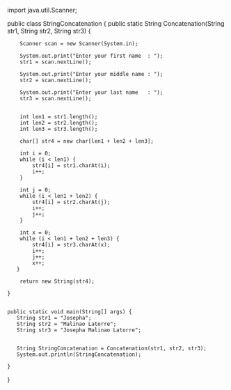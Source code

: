 import java.util.Scanner;

public class StringConcatenation {
   public static String Concatenation(String str1, String str2, String str3) {
        
        Scanner scan = new Scanner(System.in);
        
        System.out.print("Enter your first name  : ");  
        str1 = scan.nextLine();
        
        System.out.print("Enter your middle name : ");  
        str2 = scan.nextLine();
       
        System.out.print("Enter your last name   : ");  
        str3 = scan.nextLine();
        
        
        int len1 = str1.length();                
        int len2 = str2.length();                     
        int len3 = str3.length();                       
         
        char[] str4 = new char[len1 + len2 + len3];     
        
        int i = 0;                                      
        while (i < len1) {
            str4[i] = str1.charAt(i);
            i++;
        }
        
        int j = 0;
        while (i < len1 + len2) {
            str4[i] = str2.charAt(j);
            i++;
            j++;
        }
        
        int x = 0;
        while (i < len1 + len2 + len3) {         
            str4[i] = str3.charAt(x);
            i++;
            j++;
            x++;
       }

        return new String(str4);
        
    }
    
    
    public static void main(String[] args) {
       String str1 = "Josepha";
       String str2 = "Malinao Latorre";
       String str3 = "Josepha Malinao Latorre";
       
       
       String StringConcatenation = Concatenation(str1, str2, str3);
       System.out.println(StringConcatenation);
         
    }
}
